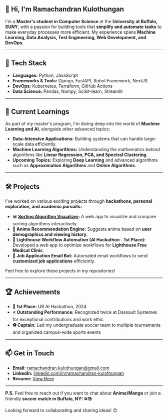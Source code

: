 ## 👋 Hi, I'm **Ramachandran Kulothungan**

I'm a **Master's student in Computer Science** at the **University at Buffalo, SUNY**, with a passion for building tools that **simplify and automate tasks** to make everyday processes more efficient. My experience spans **Machine Learning, Data Analysis, Test Engineering, Web Development, and DevOps**.

---

## 🧠 **Tech Stack**
- **Languages:** Python, JavaScript  
- **Frameworks & Tools:** Django, FastAPI, Robot Framework, NextJS
- **DevOps:** Kubernetes, Terraform, GitHub Actions  
- **Data Science:** Pandas, Numpy, Scikit-learn, Streamlit

---

## 🚀 **Current Learnings**
As part of my master's program, I'm diving deep into the world of **Machine Learning and AI**, alongside other advanced topics:

- **Data-Intensive Applications:** Building systems that can handle large-scale data efficiently.  
- **Machine Learning Algorithms:** Understanding the mathematics behind algorithms like **Linear Regression, PCA, and Spectral Clustering**.  
- **Upcoming Topics:** Exploring **Deep Learning** and advanced algorithms such as **Approximation Algorithms** and **Online Algorithms**.  

---

## 🛠️ **Projects**
I've worked on various exciting projects through **hackathons, personal exploration, and academic pursuits:**

- **📊 [Sorting Algorithm Visualizer](https://ramachandrankulothungan.github.io/viewsort/):** A web app to visualize and compare sorting algorithms interactively.  
- **🎌 Anime Recommendation Engine:** Suggests anime based on **user demographics and viewing history**.  
- **🏥 Lighthouse Workflow Automation (AI Hackathon - 1st Place):** Developed a web app to optimize workflows for **Lighthouse Free Medical Clinic**.  
- **📧 Job Application Email Bot:** Automated email workflows to send **customized job applications** efficiently.  

Feel free to explore these projects in my repositories!

---

## 🏆 **Achievements**
- **🏅 1st Place:** UB AI Hackathon, 2024  
- **⭐ Outstanding Performance:** Recognized twice at Dassault Systemes for exceptional contributions and work ethic  
- **⚽ Captain:** Led my undergraduate soccer team to multiple tournaments and organized campus-wide sports events  

---

## 📫 **Get in Touch**
- **Email:** [ramachandran.kulothungan@gmail.com](mailto:ramachandran.kulothungan@gmail.com)  
- **LinkedIn:** [linkedin.com/in/ramachandran-kulothungan](https://www.linkedin.com/in/ramachandran-kulothungan/)  
- **Resume:** [View Here](https://drive.google.com/file/d/1EKP-2uxhAvs5Y5AbDAUFYGz4KWLFWJ2x/view?usp=drive_link)  

---

**P.S.** Feel free to reach out if you want to chat about **Anime/Manga** or join a friendly **soccer match in Buffalo, NY**! ⚽📚  

Looking forward to collaborating and sharing ideas! 😊
